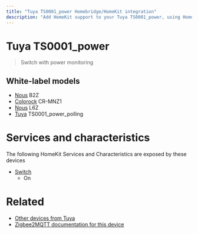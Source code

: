 ```yaml
---
title: "Tuya TS0001_power Homebridge/HomeKit integration"
description: "Add HomeKit support to your Tuya TS0001_power, using Homebridge, Zigbee2MQTT and homebridge-z2m."
---
```

<!---
This file has been GENERATED using src/docgen/docgen.ts
DO NOT EDIT THIS FILE MANUALLY!
-->
# Tuya TS0001_power
> Switch with power monitoring


## White-label models
* [Nous](../index.md#nous) B2Z
* [Colorock](../index.md#colorock) CR-MNZ1
* [Nous](../index.md#nous) L6Z
* [Tuya](../index.md#tuya) TS0001_power_polling

# Services and characteristics
The following HomeKit Services and Characteristics are exposed by
these devices

* [Switch](../../switch.md)
  * On


# Related
* [Other devices from Tuya](../index.md#tuya)
* [Zigbee2MQTT documentation for this device](https://www.zigbee2mqtt.io/devices/TS0001_power.html)